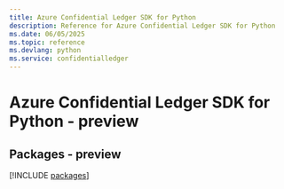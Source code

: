 ```yaml
---
title: Azure Confidential Ledger SDK for Python
description: Reference for Azure Confidential Ledger SDK for Python
ms.date: 06/05/2025
ms.topic: reference
ms.devlang: python
ms.service: confidentialledger
---
```

# Azure Confidential Ledger SDK for Python - preview
## Packages - preview
[!INCLUDE [packages](confidential-ledger-index.md)]